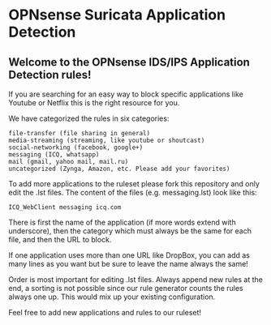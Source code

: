 # OPNsense Suricata Application Detection

## Welcome to the OPNsense IDS/IPS Application Detection rules!

If you are searching for an easy way to block specific applications like Youtube or Netflix this is the right resource for you.

We have categorized the rules in six categories:

```
file-transfer (file sharing in general)
media-streaming (streaming, like youtube or shoutcast)
social-networking (facebook, google+)
messaging (ICQ, whatsapp)
mail (gmail, yahoo mail, mail.ru)
uncategorized (Zynga, Amazon, etc. Please add your favorites)
```

To add more applications to the ruleset please fork this repository and only edit the .lst files.
The content of the files (e.g. messaging.lst) look like this:

```
ICQ_WebClient messaging icq.com
```

There is first the name of the application (if more words extend with underscore),
then the category which must always be the same for each file, and then the URL to block.

If one application uses more than one URL like DropBox, you can add as many lines as you
want but be sure to leave the name always the same!

Order is most important for editing .lst files. Always append new rules at the end,
a sorting is not possible since our rule generator counts the rules always one up. 
This would mix up your existing configuration. 

Feel free to add new applications and rules to our ruleset!


